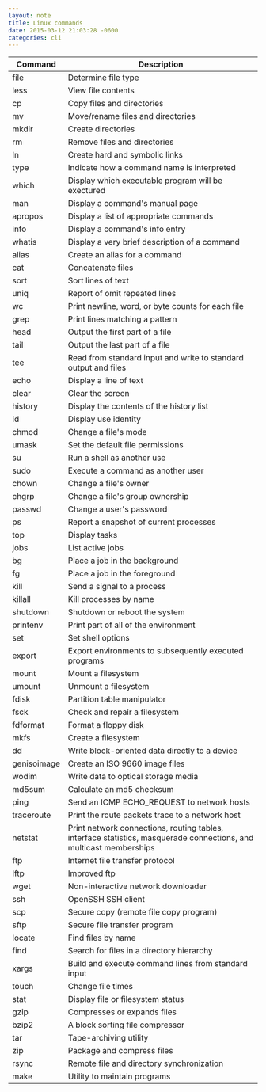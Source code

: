 ```yaml
---
layout: note
title: Linux commands
date: 2015-03-12 21:03:28 -0600
categories: cli
---
```


Command        | Description
-------------- | -----------------------------------------------------------------------
file	       | Determine file type
less	       | View file contents
cp	           | Copy files and directories
mv	           | Move/rename files and directories
mkdir	       | Create directories
rm	           | Remove files and directories
ln	           | Create hard and symbolic links
type	       | Indicate how a command name is interpreted
which	       | Display which executable program will be exectured
man	           | Display a command's manual page
apropos	       | Display a list of appropriate commands
info	       | Display a command's info entry
whatis	       | Display a very brief description of a command
alias	       | Create an alias for a command
cat	           | Concatenate files
sort	       | Sort lines of text
uniq	       | Report of omit repeated lines
wc	           | Print newline, word, or byte counts for each file
grep	       | Print lines matching a pattern
head	       | Output the first part of a file
tail	       | Output the last part of a file
tee	           | Read from standard input and write to standard output and files
echo	       | Display a line of text
clear	       | Clear the screen
history	       | Display the contents of the history list
id	           | Display use identity
chmod	       | Change a file's mode
umask	       | Set the default file permissions
su	           | Run a shell as another use
sudo	       | Execute a command as another user
chown	       | Change a file's owner
chgrp	       | Change a file's group ownership
passwd	       | Change a user's password
ps	           | Report a snapshot of current processes
top	           | Display tasks
jobs	       | List active jobs
bg 	           | Place a job in the background
fg	           | Place a job in the foreground
kill	       | Send a signal to a process
killall	       | Kill processes by name
shutdown       | Shutdown or reboot the system
printenv       | Print part of all of the environment
set	           | Set shell options
export	       | Export environments to subsequently executed programs
mount	       | Mount a filesystem
umount	       | Unmount a filesystem
fdisk	       | Partition table manipulator
fsck	       | Check and repair a filesystem
fdformat       | Format a floppy disk
mkfs	       | Create a filesystem
dd	           | Write block-oriented data directly to a device
genisoimage    | Create an ISO 9660 image files
wodim          | Write data to optical storage media
md5sum	       | Calculate an md5 checksum
ping	       | Send an ICMP ECHO_REQUEST to network hosts
traceroute	   | Print the route packets trace to a network host
netstat	       | Print network connections, routing tables, interface statistics, masquerade connections, and multicast memberships
ftp	           | Internet file transfer protocol
lftp	       | Improved ftp
wget	       | Non-interactive network downloader
ssh	           | OpenSSH SSH client
scp	           | Secure copy (remote file copy program)
sftp	       | Secure file transfer program
locate 	       | Find files by name
find	       | Search for files in a directory hierarchy
xargs	       | Build and execute command lines from standard input
touch	       | Change file times
stat	       | Display file or filesystem status
gzip	       | Compresses or expands files
bzip2	       | A block sorting file compressor
tar	           | Tape-archiving utility
zip	           | Package and compress files
rsync	       | Remote file and directory synchronization
make	       | Utility to maintain programs
